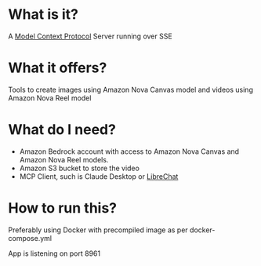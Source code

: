# What is it?

A [Model Context Protocol](https://modelcontextprotocol.io/) Server running over SSE

# What it offers?

Tools to create images using Amazon Nova Canvas model and videos using Amazon Nova Reel model

# What do I need?

- Amazon Bedrock account with access to Amazon Nova Canvas and Amazon Nova Reel models.
- Amazon S3 bucket to store the video
- MCP Client, such is Claude Desktop or [LibreChat](https://github.com/danny-avila/LibreChat)

# How to run this?

Preferably using Docker with precompiled image as per docker-compose.yml

App is listening on port 8961
